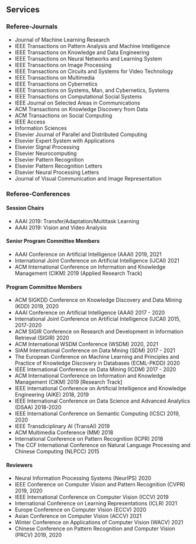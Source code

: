 ## Services

### Referee-Journals

* Journal of Machine Learning Research
* IEEE Transactions on Pattern Analysis and Machine Intelligence
* IEEE Transactions on Knowledge and Data Engineering
* IEEE Transactions on Neural Networks and Learning System
* IEEE Transactions on Image Processing
* IEEE Transactions on Circuits and Systems for Video Technology
* IEEE Transactions on Multimedia
* IEEE Transactions on Cybernetics
* IEEE Transactions on Systems, Man, and Cybernetics, Systems
* IEEE Transactions on Computational Social Systems
* IEEE Journal on Selected Areas in Communications
* ACM Transactions on Knowledge Discovery from Data
* ACM Transactions on Social Computing
* IEEE Access
* Information Sciences
* Elsevier Journal of Parallel and Distributed Computing
* Elsevier Expert System with Applications
* Elsevier Signal Processing
* Elsevier Neurocomputing
* Elsevier Pattern Recognition
* Elsevier Pattern Recognition Letters
* Elsevier Neural Processing Letters
* Journal of Visual Communication and Image Representation

### Referee-Conferences

#### Session Chairs

* AAAI 2019: Transfer/Adaptation/Multitask Learning
* AAAI 2019: Vision and Video Analysis

#### Senior Program Committee Members

* AAAI Conference on Artificial Intelligence (AAAI) 2019, 2021
* International Joint Conference on Artificial Intelligence (IJCAI) 2021
* ACM International Conference on Information and Knowledge Management (CIKM) 2019 (Applied Research Track)

#### Program Committee Members

* ACM SIGKDD Conference on Knowledge Discovery and Data Mining (KDD) 2019, 2020
* AAAI Conference on Artificial Intelligence (AAAI) 2017 - 2020
* International Joint Conference on Artificial Intelligence (IJCAI) 2015, 2017-2020
* ACM SIGIR Conference on Research and Development in Information Retrieval (SIGIR) 2020
* ACM International WSDM Conference (WSDM) 2020, 2021
* SIAM International Conference on Data Mining (SDM) 2017 - 2021
* The European Conference on Machine Learning and Principles and Practice of Knowledge
Discovery in Databases (ECML-PKDD) 2020
* IEEE International Conference on Data Mining (ICDM) 2017 - 2020
* ACM International Conference on Information and Knowledge Management (CIKM) 2019 [Research Track]
* IEEE International Conference on Artificial Intelligence and Knowledge Engineering (AIKE) 2018, 2019
* IEEE International Conference on Data Science and Advanced Analytics (DSAA) 2018-2020
* IEEE International Conference on Semantic Computing (ICSC) 2019, 2020
* IEEE Transdiciplinary AI (TransAI) 2019
* ACM Multimedia Conference (MM) 2018
* International Conference on Pattern Recognition (ICPR) 2018
* The CCF International Conference on Natural Language Processing and Chinese Computing (NLPCC) 2015

#### Reviewers

* Neural Information Processing Systems (NeurIPS) 2020
* IEEE Conference on Computer Vision and Pattern Recognition (CVPR) 2019, 2020
* IEEE International Conference on Computer Vision (ICCV) 2019
* International Conference on Learning Representations (ICLR) 2021
* Europe Conference on Computer Vision (ECCV) 2020
* Asian Conference on Computer Vision (ACCV) 2021
* Winter Conference on Applications of Computer Vision (WACV) 2021
* Chinese Conference on Pattern Recognition and Computer Vision (PRCV) 2019, 2020
